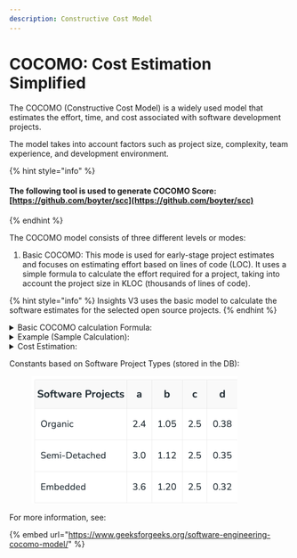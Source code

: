 ```yaml
---
description: Constructive Cost Model
---
```


# COCOMO: Cost Estimation Simplified

The COCOMO (Constructive Cost Model) is a widely used model that estimates the effort, time, and cost associated with software development projects.

The model takes into account factors such as project size, complexity, team experience, and development environment.

{% hint style="info" %}
#### The following tool is used to generate COCOMO Score: [https://github.com/boyter/scc](https://github.com/boyter/scc)
{% endhint %}

The COCOMO model consists of three different levels or modes:

1. Basic COCOMO: This mode is used for early-stage project estimates and focuses on estimating effort based on lines of code (LOC). It uses a simple formula to calculate the effort required for a project, taking into account the project size in KLOC (thousands of lines of code).

{% hint style="info" %}
Insights V3 uses the basic model to calculate the software estimates for the selected open source projects.&#x20;
{% endhint %}

<details>

<summary>Basic COCOMO calculation Formula:</summary>

The model uses a formula to calculate the development effort based on the estimated size.&#x20;

```mathml
Effort (in person-months) = a * (Size in KLOC)^b
```

Where 'a' and 'b' are coefficients specific to the type of software project being estimated. These coefficients can be derived from the table.

</details>

<details>

<summary>Example (Sample Calculation):</summary>

Let's assume you have a small open source project with a codebase size of 10`,000` lines of code (LOC). The coefficients for the type of software project being estimated are `a = 2.4` and `b = 1.05`.

```
Effort (in person-months)= 2.4 * (KLOC)^1.05
Effort = 2.4 * (10)^1.05
Effort = 2.4 * 10.47
Effort ≈ 25.13 person-months
```

</details>

<details>

<summary>Cost Estimation:</summary>

To estimate the cost of the project, you need to consider the cost per person-month, which represents the average cost of one person working on the project for a month.&#x20;

Example: Let's assume the cost per person-month is $6,000.

```
Cost = Effort * Cost per person-month (Store in DB)
Cost = 190.56 person-months * $6,000/person-month
Cost ≈ $1,143,360 (rounded to the nearest dollar)
```

</details>

Constants based on Software Project Types (stored in the DB):

<figure><img src="../../../../.gitbook/assets/image (65).png" alt=""><figcaption></figcaption></figure>

For more information, see:

{% embed url="https://www.geeksforgeeks.org/software-engineering-cocomo-model/" %}
